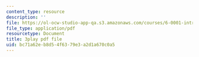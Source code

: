 ```yaml
---
content_type: resource
description: ''
file: https://ol-ocw-studio-app-qa.s3.amazonaws.com/courses/6-0001-introduction-to-computer-science-and-programming-in-python-fall-2016/bc71a62eb8d54f6379e3a2d1a670c0a5_Y6J8I056Ffw.pdf
file_type: application/pdf
resourcetype: Document
title: 3play pdf file
uid: bc71a62e-b8d5-4f63-79e3-a2d1a670c0a5
---
```

